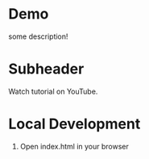 # Demo

some description!

# Subheader

Watch tutorial on YouTube.

# Local Development

1. Open index.html in your browser
